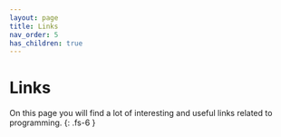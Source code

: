```yaml
---
layout: page
title: Links
nav_order: 5
has_children: true
---
```

# Links

On this page you will find a lot of interesting and useful links related to programming.
{: .fs-6 }